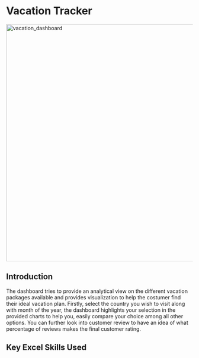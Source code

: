 # Vacation Tracker  

<img width="1345" height="640" alt="vacation_dashboard" src="https://github.com/user-attachments/assets/6e755a99-e561-4766-840d-f33a4b5a29ed" />
  
## Introduction
The dashboard tries to provide an analytical view on the different vacation packages available and provides visualization to help the costumer find their ideal vacation plan. Firstly, select the country you wish to visit along with month of the year, the dashboard highlights your selection in the provided charts to help you, easily compare your choice among all other options. You can further look into customer review to have an idea of what percentage of reviews makes the final customer rating.  

  

 
## Key Excel Skills Used
